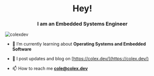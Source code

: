<h1 align="center">Hey!</h1>
<h3 align="center">I am an Embedded Systems Engineer</h3>

<p align="left"> <img src="https://komarev.com/ghpvc/?username=colexdev&label=Profile%20views&color=0e75b6&style=flat-square" alt="colexdev" /> </p>

<!-- - 🔭 I’m currently working on [ParOS](https://github.com/colexdev/paros) -->

- 🌱 I’m currently learning about **Operating Systems and Embedded Software**

- 📝 I post updates and blog on [https://colex.dev/](https://colex.dev/)

- 📫 How to reach me **cole@colex.dev**
